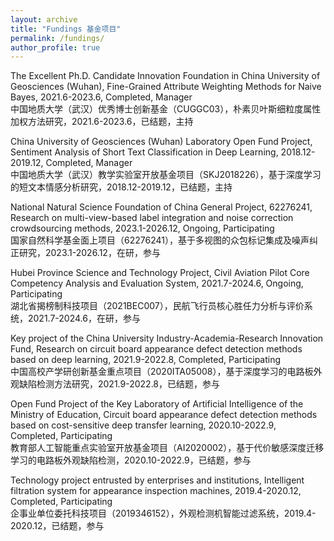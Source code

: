 ```yaml
---
layout: archive
title: "Fundings 基金项目"
permalink: /fundings/
author_profile: true
---
```


The Excellent Ph.D. Candidate Innovation Foundation in China University of Geosciences (Wuhan), Fine-Grained Attribute Weighting Methods for Naive Bayes, 2021.6-2023.6, Completed, Manager  
中国地质大学（武汉）优秀博士创新基金（CUGGC03），朴素贝叶斯细粒度属性加权方法研究，2021.6-2023.6，已结题，主持

China University of Geosciences (Wuhan) Laboratory Open Fund Project, Sentiment Analysis of Short Text Classification in Deep Learning, 2018.12-2019.12, Completed, Manager  
中国地质大学（武汉）教学实验室开放基金项目（SKJ2018226），基于深度学习的短文本情感分析研究，2018.12-2019.12，已结题，主持

National Natural Science Foundation of China General Project, 62276241, Research on multi-view-based label integration and noise correction crowdsourcing methods, 2023.1-2026.12, Ongoing, Participating  
国家自然科学基金面上项目（62276241），基于多视图的众包标记集成及噪声纠正研究，2023.1-2026.12，在研，参与

Hubei Province Science and Technology Project, Civil Aviation Pilot Core Competency Analysis and Evaluation System, 2021.7-2024.6, Ongoing, Participating  
湖北省揭榜制科技项目（2021BEC007），民航飞行员核心胜任力分析与评价系统，2021.7-2024.6，在研，参与

Key project of the China University Industry-Academia-Research Innovation Fund, Research on circuit board appearance defect detection methods based on deep learning, 2021.9-2022.8, Completed, Participating  
中国高校产学研创新基金重点项目（2020ITA05008），基于深度学习的电路板外观缺陷检测方法研究，2021.9-2022.8，已结题，参与

Open Fund Project of the Key Laboratory of Artificial Intelligence of the Ministry of Education, Circuit board appearance defect detection methods based on cost-sensitive deep transfer learning, 2020.10-2022.9, Completed, Participating  
教育部人工智能重点实验室开放基金项目（AI2020002），基于代价敏感深度迁移学习的电路板外观缺陷检测，2020.10-2022.9，已结题，参与

Technology project entrusted by enterprises and institutions, Intelligent filtration system for appearance inspection machines, 2019.4-2020.12, Completed, Participating  
企事业单位委托科技项目（2019346152），外观检测机智能过滤系统，2019.4-2020.12，已结题，参与
